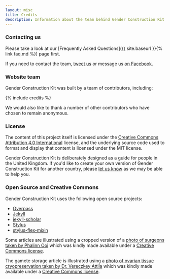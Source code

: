 ```yaml
---
layout: misc
title: Credits
description: Information about the team behind Gender Construction Kit and what open-source and Creative Commons projects are used
---
```


### Contacting us

Please take a look at our [Frequently Asked Questions]({{ site.baseurl }}{% link faq.md %}) page first.

If you need to contact the team, [tweet us](https://twitter.com/genderkit) or message us [on Facebook](https://www.facebook.com/genderkit).

### Website team

Gender Construction Kit was built by a team of contributors, including:

{% include credits %}

We would also like to thank a number of other contributors who have chosen to remain anonymous.

### License

The content of this project itself is licensed under the [Creative Commons Attribution 4.0 International](https://creativecommons.org/licenses/by/4.0/) license, and the underlying source code used to format and display that content is licensed under the MIT license.

Gender Construction Kit is deliberately designed as a guide for people in the United Kingdom. If you'd like to create your own version of Gender Construction Kit for another country, please [let us know](http://www.twitter.com/genderkit) as we may be able to help you.

### Open Source and Creative Commons

Gender Construction Kit uses the following open source projects:

- [Overpass](https://github.com/RedHatBrand/Overpass)
- [Jekyll](https://github.com/jekyll/jekyll)
- [jekyll-scholar](https://github.com/inukshuk/jekyll-scholar)
- [Stylus](https://github.com/stylus/stylus)
- [stylus-flex-mixin](https://github.com/differui/stylus-flex-mixin)

Some articles are illustrated using a cropped version of a [photo of surgeons taken by Phalinn Ooi](https://www.flickr.com/photos/phalinn/8116089574/) which was kindly made available under a [Creative Commons license](https://creativecommons.org/licenses/by/2.0/).

The gamete storage article is illustrated using a [photo of ovarian tissue cryopreservation taken by Dr. Vereczkey Attila](https://commons.wikimedia.org/wiki/File:Petef%C3%A9szeksz%C3%B6vet-cs%C3%ADkok_fagyasztva_t%C3%A1rol%C3%A1sa.jpg) which was kindly made available under a [Creative Commons license](https://creativecommons.org/licenses/by-sa/3.0/deed.en).
